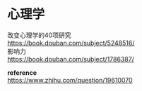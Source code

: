 
# 心理学
改变心理学的40项研究  
<https://book.douban.com/subject/5248516/>  
影响力  
<https://book.douban.com/subject/1786387/>

**reference**  
<https://www.zhihu.com/question/19610070>
